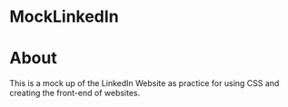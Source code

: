 # MockLinkedIn

# About
This is a mock up of the LinkedIn Website as practice for using CSS and creating the front-end of websites.
